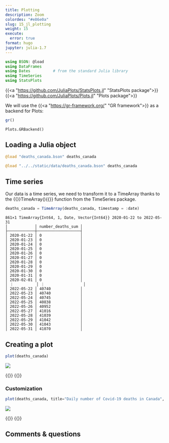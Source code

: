 ```yaml
---
title: Plotting
description: Zoom
colordes: "#e86e0a"
slug: 15_jl_plotting
weight: 15
execute:
  error: true
format: hugo
jupyter: julia-1.7
---
```




``` julia
using BSON: @load
using DataFrames
using Dates          # from the standard Julia library
using TimeSeries
using StatsPlots
```

{{<a "https://github.com/JuliaPlots/StatsPlots.jl" "StatsPlots package">}} {{<a "https://github.com/JuliaPlots/Plots.jl" "Plots package">}}

We will use the {{<a "https://gr-framework.org/" "GR framework">}} as a backend for Plots:

``` julia
gr()
```

    Plots.GRBackend()

## Loading a Julia object

``` julia
@load "deaths_canada.bson" deaths_canada
```

``` julia
@load "../../static/data/deaths_canada.bson" deaths_canada
```

## Time series

Our data is a time series, we need to transform it to a TimeArray thanks to the {{<c>}}TimeArray(){{</c>}} function from the TimeSeries package.

``` julia
deaths_canada = TimeArray(deaths_canada, timestamp = :date)
```

    861×1 TimeArray{Int64, 1, Date, Vector{Int64}} 2020-01-22 to 2022-05-31
    │            │ number_deaths_sum │
    ├────────────┼───────────────────┤
    │ 2020-01-22 │ 0                 │
    │ 2020-01-23 │ 0                 │
    │ 2020-01-24 │ 0                 │
    │ 2020-01-25 │ 0                 │
    │ 2020-01-26 │ 0                 │
    │ 2020-01-27 │ 0                 │
    │ 2020-01-28 │ 0                 │
    │ 2020-01-29 │ 0                 │
    │ 2020-01-30 │ 0                 │
    │ 2020-01-31 │ 0                 │
    │ 2020-02-01 │ 0                 │
    │ ⋮          │ ⋮                 │
    │ 2022-05-22 │ 40740             │
    │ 2022-05-23 │ 40740             │
    │ 2022-05-24 │ 40745             │
    │ 2022-05-25 │ 40838             │
    │ 2022-05-26 │ 40952             │
    │ 2022-05-27 │ 41016             │
    │ 2022-05-28 │ 41039             │
    │ 2022-05-29 │ 41042             │
    │ 2022-05-30 │ 41043             │
    │ 2022-05-31 │ 41070             │

## Creating a plot

``` julia
plot(deaths_canada)
```

![](15_jl_plotting_files/figure-gfm/cell-6-output-1.svg)

{{<imgmshadow src="/15_jl_plotting_files/figure-gfm/cell-6-output-1.svg" title="" width="%" line-height="2.5rem">}}
{{</imgmshadow>}}

### Customization

``` julia
plot(deaths_canada, title="Daily number of Covid-19 deaths in Canada", legend=false)
```

![](15_jl_plotting_files/figure-gfm/cell-7-output-1.svg)

{{<imgmshadow src="/15_jl_plotting_files/figure-gfm/cell-7-output-1.svg" title="" width="%" line-height="2.5rem">}}
{{</imgmshadow>}}

## Comments & questions
